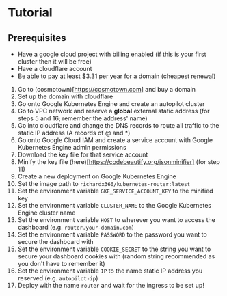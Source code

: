 # Tutorial

## Prerequisites

- Have a google cloud project with billing enabled (if this is your first cluster then it will be free)
- Have a cloudflare account
- Be able to pay at least $3.31 per year for a domain (cheapest renewal)

1. Go to (cosmotown)[https://cosmotown.com] and buy a domain
2. Set up the domain with cloudflare
3. Go onto Google Kubernetes Engine and create an autopilot cluster
4. Go to VPC network and reserve a **global** external static address (for steps 5 and 16; remember the address' name)
5. Go into cloudflare and change the DNS records to route all traffic to the static IP address (A records of @ and \*)
6. Go onto Google Cloud IAM and create a service account with Google Kubernetes Engine admin permissions
7. Download the key file for that service account
8. Minify the key file (here)[https://codebeautify.org/jsonminifier] (for step 11)
9. Create a new deployment on Google Kubernetes Engine
10. Set the image path to `richardx366/kubernetes-router:latest`
11. Set the environment variable `GKE_SERVICE_ACCOUNT_KEY` to the minified key
12. Set the environment variable `CLUSTER_NAME` to the Google Kubernetes Engine cluster name
13. Set the environment variable `HOST` to wherever you want to access the dashboard (e.g. `router.your-domain.com`)
14. Set the environment variable `PASSWORD` to the password you want to secure the dashboard with
15. Set the environment variable `COOKIE_SECRET` to the string you want to secure your dashboard cookies with (random string recommended as you don't have to remember it)
16. Set the environment variable `IP` to the name static IP address you reserved (e.g. `autopilot-ip`)
17. Deploy with the name `router` and wait for the ingress to be set up!
